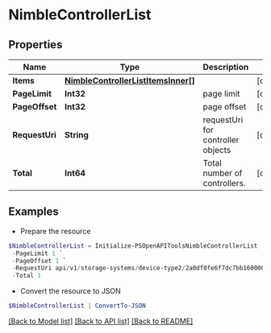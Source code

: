 # NimbleControllerList
## Properties

Name | Type | Description | Notes
------------ | ------------- | ------------- | -------------
**Items** | [**NimbleControllerListItemsInner[]**](NimbleControllerListItemsInner.md) |  | [optional] 
**PageLimit** | **Int32** | page limit | [optional] 
**PageOffset** | **Int32** | page offset | [optional] 
**RequestUri** | **String** | requestUri for controller objects | [optional] 
**Total** | **Int64** | Total number of controllers. | [optional] 

## Examples

- Prepare the resource
```powershell
$NimbleControllerList = Initialize-PSOpenAPIToolsNimbleControllerList  -Items null `
 -PageLimit 1 `
 -PageOffset 1 `
 -RequestUri api/v1/storage-systems/device-type2/2a0df0fe6f7dc7bb16000000000000000000004817/controllers `
 -Total 1
```

- Convert the resource to JSON
```powershell
$NimbleControllerList | ConvertTo-JSON
```

[[Back to Model list]](../README.md#documentation-for-models) [[Back to API list]](../README.md#documentation-for-api-endpoints) [[Back to README]](../README.md)

